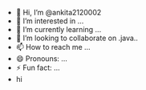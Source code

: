 - 👋 Hi, I’m @ankita2120002
- 👀 I’m interested in ...
- 🌱 I’m currently learning ...
- 💞️ I’m looking to collaborate on .java..
- 📫 How to reach me ...
- 😄 Pronouns: ...
- ⚡ Fun fact: ...
- hi

<!---
ankita2120002/ankita2120002 is a ✨ special ✨ repository because its `README.md` (this file) appears on your GitHub profile.
You can click the Preview link to take a look at your changes.
--->
